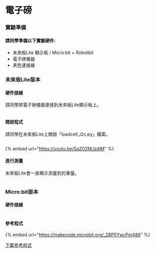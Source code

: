 # 電子磅



### 實驗準備

#### 請同學準備以下實驗硬件:

* 未來板Lite 顯示板 / Micro:bit + Robotbit
* 電子磅儀器
* 黑色連接線

### 未來板Lite版本

#### 硬件接線

請同學將電子磅儀器連接到未來板Lite顯示板上。

<figure><img src="../../.gitbook/assets/loadcell_wiring.png" alt=""><figcaption></figcaption></figure>

#### 開啟程式

請同學在未來板Lite上開啟「loadcell\_i2c.py」檔案。

<figure><img src="../../.gitbook/assets/loadcell_program.png" alt=""><figcaption></figcaption></figure>



{% embed url="https://youtu.be/SaZO2MJzdlM" %}

#### 進行測量

未來板Lite會一直顯示測量到的重量。

<figure><img src="../../.gitbook/assets/loadcell_display.png" alt=""><figcaption></figcaption></figure>



### Micro:bit版本

#### 硬件接線

<figure><img src="../../.gitbook/assets/loadcell_wiring_edu.png" alt=""><figcaption></figcaption></figure>

#### 參考程式

{% embed url="https://makecode.microbit.org/_28P5YwcPm486" %}

[下載參考程式](https://makecode.microbit.org/_28P5YwcPm486)
